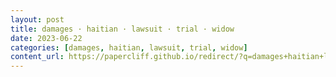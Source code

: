 ```yaml
---
layout: post
title: damages · haitian · lawsuit · trial · widow
date: 2023-06-22
categories: [damages, haitian, lawsuit, trial, widow]
content_url: https://papercliff.github.io/redirect/?q=damages+haitian+lawsuit+trial+widow&tbs=cdr:1,cd_min:6/21/2023,cd_max:6/23/2023
---
```

